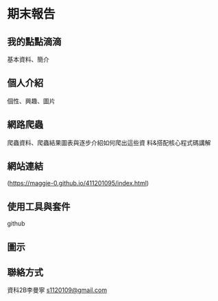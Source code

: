 # 期末報告
## 我的點點滴滴
基本資料、簡介
## 個人介紹
個性、興趣、圖片
## 網路爬蟲
爬蟲資料、爬蟲結果圖表與逐步介紹如何爬出這些資
料&搭配核心程式碼講解
## 網站連結
(https://maggie-0.github.io/411201095/index.html)
## 使用工具與套件
github
## 圖示

## 聯絡方式
資科2B李曼寧 s1120109@gmail.com
